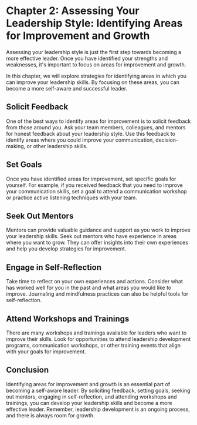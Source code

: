 Chapter 2: Assessing Your Leadership Style: Identifying Areas for Improvement and Growth
========================================================================================

Assessing your leadership style is just the first step towards becoming a more effective leader. Once you have identified your strengths and weaknesses, it's important to focus on areas for improvement and growth.

In this chapter, we will explore strategies for identifying areas in which you can improve your leadership skills. By focusing on these areas, you can become a more self-aware and successful leader.

Solicit Feedback
----------------

One of the best ways to identify areas for improvement is to solicit feedback from those around you. Ask your team members, colleagues, and mentors for honest feedback about your leadership style. Use this feedback to identify areas where you could improve your communication, decision-making, or other leadership skills.

Set Goals
---------

Once you have identified areas for improvement, set specific goals for yourself. For example, if you received feedback that you need to improve your communication skills, set a goal to attend a communication workshop or practice active listening techniques with your team.

Seek Out Mentors
----------------

Mentors can provide valuable guidance and support as you work to improve your leadership skills. Seek out mentors who have experience in areas where you want to grow. They can offer insights into their own experiences and help you develop strategies for improvement.

Engage in Self-Reflection
-------------------------

Take time to reflect on your own experiences and actions. Consider what has worked well for you in the past and what areas you would like to improve. Journaling and mindfulness practices can also be helpful tools for self-reflection.

Attend Workshops and Trainings
------------------------------

There are many workshops and trainings available for leaders who want to improve their skills. Look for opportunities to attend leadership development programs, communication workshops, or other training events that align with your goals for improvement.

Conclusion
----------

Identifying areas for improvement and growth is an essential part of becoming a self-aware leader. By soliciting feedback, setting goals, seeking out mentors, engaging in self-reflection, and attending workshops and trainings, you can develop your leadership skills and become a more effective leader. Remember, leadership development is an ongoing process, and there is always room for growth.
